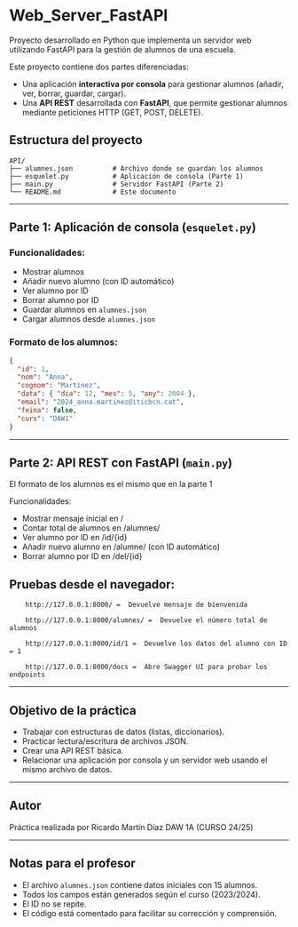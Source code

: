 # Web_Server_FastAPI
Proyecto desarrollado en Python que implementa un servidor web utilizando FastAPI para la gestión de alumnos de una escuela.

Este proyecto contiene dos partes diferenciadas:

- Una aplicación **interactiva por consola** para gestionar alumnos (añadir, ver, borrar, guardar, cargar).
- Una **API REST** desarrollada con **FastAPI**, que permite gestionar alumnos mediante peticiones HTTP (GET, POST, DELETE).

##  Estructura del proyecto

```
API/
├── alumnes.json          # Archivo donde se guardan los alumnos
├── esquelet.py           # Aplicación de consola (Parte 1)
├── main.py               # Servidor FastAPI (Parte 2)
└── README.md             # Este documento
```

---

##  Parte 1: Aplicación de consola (`esquelet.py`)

### Funcionalidades:

- Mostrar alumnos
- Añadir nuevo alumno (con ID automático)
- Ver alumno por ID
- Borrar alumno por ID
- Guardar alumnos en `alumnes.json`
- Cargar alumnos desde `alumnes.json`

### Formato de los alumnos:

```json
{
  "id": 1,
  "nom": "Anna",
  "cognom": "Martínez",
  "data": { "dia": 12, "mes": 5, "any": 2004 },
  "email": "2024_anna.martinez@iticbcn.cat",
  "feina": false,
  "curs": "DAW1"
}
```
---

##  Parte 2: API REST con FastAPI (`main.py`)

El formato de los alumnos es el mismo que en la parte 1

Funcionalidades:
- Mostrar mensaje inicial en /
- Contar total de alumnos en /alumnes/
- Ver alumno por ID en /id/{id}
- Añadir nuevo alumno en /alumne/ (con ID automático)
- Borrar alumno por ID en /del/{id}

##  Pruebas desde el navegador:
```
    http://127.0.0.1:8000/ =  Devuelve mensaje de bienvenida

    http://127.0.0.1:8000/alumnes/ =  Devuelve el número total de alumnos

    http://127.0.0.1:8000/id/1 =  Devuelve los datos del alumno con ID = 1

    http://127.0.0.1:8000/docs =  Abre Swagger UI para probar los endpoints
```

---

## Objetivo de la práctica

- Trabajar con estructuras de datos (listas, diccionarios).
- Practicar lectura/escritura de archivos JSON.
- Crear una API REST básica.
- Relacionar una aplicación por consola y un servidor web usando el mismo archivo de datos.

---

##  Autor

Práctica realizada por Ricardo Martín Díaz  DAW 1A (CURSO 24/25)

---

##  Notas para el profesor

- El archivo `alumnes.json` contiene datos iniciales con 15 alumnos.
- Todos los campos están generados según el curso (2023/2024).
- El ID no se repite.
- El código está comentado para facilitar su corrección y comprensión.
